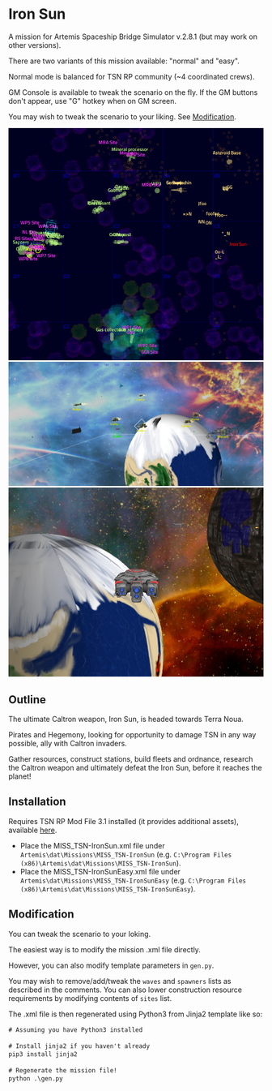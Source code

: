 # Iron Sun

A mission for Artemis Spaceship Bridge Simulator v.2.8.1 (but may work on other versions).

There are two variants of this mission available: "normal" and "easy".

Normal mode is balanced for TSN RP community (~4 coordinated crews).

GM Console is available to tweak the scenario on the fly. If the GM buttons don't appear, use "G" hotkey when on GM screen.

You may wish to tweak the scenario to your liking. See [Modification](#Modification). 

![Screen 1](Screen1.png?raw=true "Map")
![Screen 2](Screen2.png?raw=true "Planet")
![Screen 3](Screen3.png?raw=true "Iron Sun")

## Outline

The ultimate Caltron weapon, Iron Sun, is headed towards Terra Noua.

Pirates and Hegemony, looking for opportunity to damage TSN in any way possible, ally with Caltron invaders.

Gather resources, construct stations, build fleets and ordnance, research the Caltron weapon and ultimately defeat the Iron Sun, before it reaches the planet!

## Installation

Requires TSN RP Mod File 3.1 installed (it provides additional assets), available [here](http://www.terranstellarnavy.net/tsn-expansion/).

* Place the MISS_TSN-IronSun.xml file under `Artemis\dat\Missions\MISS_TSN-IronSun` (e.g. `C:\Program Files (x86)\Artemis\dat\Missions\MISS_TSN-IronSun`).
* Place the MISS_TSN-IronSunEasy.xml file under `Artemis\dat\Missions\MISS_TSN-IronSunEasy` (e.g. `C:\Program Files (x86)\Artemis\dat\Missions\MISS_TSN-IronSunEasy`).


## Modification

You can tweak the scenario to your loking.

The easiest way is to modify the mission .xml file directly.

However, you can also modify template parameters in `gen.py`.

You may wish to remove/add/tweak the `waves` and `spawners` lists as described in the comments.
You can also lower construction resource requirements by modifying contents of `sites` list.

The .xml file is then regenerated using Python3 from Jinja2 template like so:

```
# Assuming you have Python3 installed

# Install jinja2 if you haven't already
pip3 install jinja2

# Regenerate the mission file!
python .\gen.py
```
